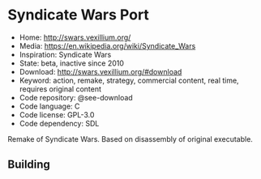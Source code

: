 # Syndicate Wars Port

- Home: http://swars.vexillium.org/
- Media: https://en.wikipedia.org/wiki/Syndicate_Wars
- Inspiration: Syndicate Wars
- State: beta, inactive since 2010
- Download: http://swars.vexillium.org/#download
- Keyword: action, remake, strategy, commercial content, real time, requires original content
- Code repository: @see-download
- Code language: C
- Code license: GPL-3.0
- Code dependency: SDL

Remake of Syndicate Wars.
Based on disassembly of original executable.

## Building
